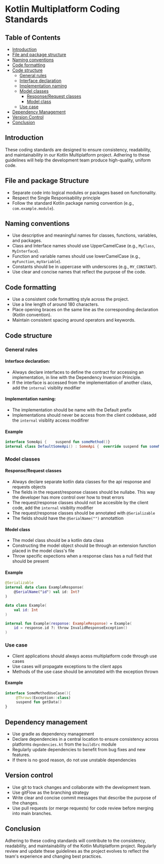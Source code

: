# Kotlin Multiplatform Coding Standards

## Table of Contents
- [Introduction](#introduction)
- [File and package structure](#file-and-package-structure)
- [Naming conventions](#naming-conventions)
- [Code formatting](#code-formatting)
- [Code structure](#code-structure)
  - [General rules](#general-rules)
  - [Interface declaration](#interface-declaration)
  - [Implementation naming](#implementation-naming)
  - [Model classes](#model-classes)
    - [Response/Request classes](#responserequest-classes)
    - [Model class](#model-class)
  - [Use case](#use-case)
- [Dependency Management](#dependency-management)
- [Version Control](#version-control)
- [Conclusion](#conclusion)

## Introduction

These coding standards are designed to ensure consistency, readability, and maintainability in our Kotlin Multiplatform project. Adhering to these guidelines will help the development team produce high-quality, uniform code.

## File and package Structure

- Separate code into logical modules or packages based on functionality.
- Respect the Single Responisability principle
- Follow the standard Kotlin package naming convention (e.g., `com.example.module`).

## Naming conventions

- Use descriptive and meaningful names for classes, functions, variables, and packages.
- Class and Interface names should use UpperCamelCase (e.g., `MyClass`, `MyInterface`).
- Function and variable names should use lowerCamelCase (e.g., `myFunction`, `myVariable`).
- Constants should be in uppercase with underscores (e.g., `MY_CONSTANT`).
- Use clear and concise names that reflect the purpose of the code.

## Code formatting

- Use a consistent code formatting style across the project.
- Use a line length of around 180 characters.
- Place opening braces on the same line as the corresponding declaration (Kotlin convention).
- Maintain consistent spacing around operators and keywords.

## Code structure
### General rules

#### Interface declaration:

- Always declare interfaces to define the contract for accessing an implementation, in line with the Dependency Inversion Principle.
- If the interface is accessed from the implementation of another class, add the `internal` visiblity modifier

#### Implementation naming:

- The implementation should be name with the Default prefix
- Implementations should never be access from the client codebase, add the `internal` visiblity access modifirer

#### Example
```kotlin
interface SomeApi {    suspend fun someMethod()}
internal class DefaultSomeApi() : SomeApi {  override suspend fun someMethod()} {}
```
    	
### Model classes
#### Response/Request classes
 - Always declare separate kotlin data classes for the api response and requests objects
 - The fields in the request/response classes should be nullabe. This way the developer has more control over how to treat errors
 - The request/response classes should not be accesible by the client code, add the `internal` visiblity modifier
 - The request/response classes should be annotated with `@Serializable`
 - The fields should have the `@SerialName("")` annotattion
 
#### Model class
 - The model class should be a kotlin data class
 - Constructing the model object should be through an extension function placed in the model class's file
 - Throw specific expections when a response class has a null field that should be present

#### Example

```kotlin
@Serializable
internal data class ExampleResponse(
    @SerialName("id") val id: Int?
)

data class Example(
    val id: Int
)

internal fun Example(response: ExampleResponse) = Example(
    id = response.id ?: throw InvalidResponseException()
)
```

### Use case
- Client applications should always acess multiplatform code through use cases
- Use cases will propagate exceptions to the client apps
- Methods of the use case should be annotated with the exception thrown

#### Example
```kotlin
interface SomeMethodUseCase(){
     @Throws(Exception::class)
     suspend fun getData()
}

```

## Dependency management

- Use gradle as dependency management 
- Declare dependencies in a central location to ensure consistency across platforms `depndencies.kt` from the `buildSrc` module
- Regularly update dependencies to benefit from bug fixes and new features.
- If there is no good reason, do not use unstable dependencies

## Version control

- Use git to track changes and collaborate with the development team.
- Use gitFlow as the branching strategy
- Write clear and concise commit messages that describe the purpose of the changes.
- Use pull requests (or merge requests) for code review before merging into main branches.

## Conclusion

Adhering to these coding standards will contribute to the consistency, readability, and maintainability of the Kotlin Multiplatform project. Regularly review and update these guidelines as the project evolves to reflect the team's experience and changing best practices.
